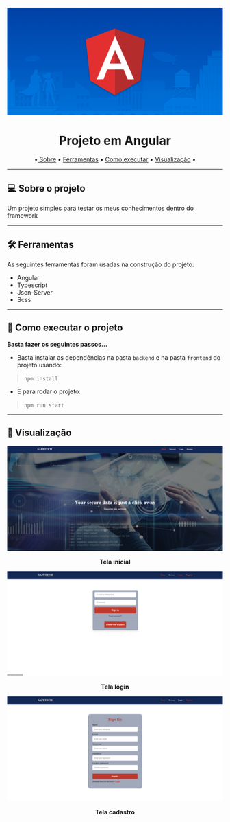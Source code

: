 <p align="center"> <img src=".github/cover.jpg" /> </p>

<h1 align="center">Projeto em Angular</h1> 
<p align="center">
•<a href="#-sobre-o-projeto"> Sobre</a> •
 <a href="#-ferramentas">Ferramentas</a> •
 <a href="#-como-executar-o-projeto">Como executar</a> • 
 <a href="#-visualização">Visualização</a> • 
</p>

---

## 💻 Sobre o projeto
Um projeto simples para testar os meus conhecimentos dentro do framework</br>

---

## 🛠 Ferramentas
As seguintes ferramentas foram usadas na construção do projeto:
- Angular
- Typescript
- Json-Server
- Scss

---

## 🚀 Como executar o projeto
**Basta fazer os seguintes passos...**

- Basta instalar as dependências na pasta `backend` e na pasta `frontend` do projeto usando:
> `npm install `

- E para rodar o projeto:
> `npm run start`

---

## 👀 Visualização

![Preview](.github/preview1.png)
**<p align="center">Tela inicial</p>**
![Preview](.github/preview2.png)
**<p align="center">Tela login</p>**
![Preview](.github/preview3.png)
**<p align="center">Tela cadastro</p>**

